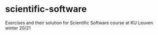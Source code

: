# scientific-software
Exercises and their solution for Scientific Software course at KU Leuven winter 20/21
